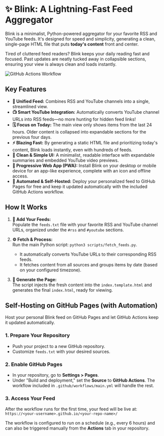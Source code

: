 # ✨ Blink: A Lightning-Fast Feed Aggregator

Blink is a minimalist, Python-powered aggregator for your favorite RSS and YouTube feeds. It's designed for speed and simplicity, generating a clean, single-page HTML file that puts **today's content** front and center.

Tired of cluttered feed readers? Blink keeps your daily reading fast and focused. Past updates are neatly tucked away in collapsible sections, ensuring your view is always clean and loads instantly.

![GitHub Actions Workflow](https://github.com/user/repo/actions/workflows/main.yml/badge.svg) <!-- Replace with your actual badge URL -->

## Key Features

-   **📰 Unified Feed:** Combines RSS and YouTube channels into a single, streamlined view.
-   **📺 Smart YouTube Integration:** Automatically converts YouTube channel URLs into RSS feeds—no more hunting for hidden feed links!
-   **🗓️ Focus on Today:** The main view only shows items from the last 24 hours. Older content is collapsed into expandable sections for the previous four days.
-   **⚡ Blazing Fast:** By generating a static HTML file and prioritizing today's content, Blink loads instantly, even with hundreds of feeds.
-   **🎨 Clean & Simple UI:** A minimalist, readable interface with expandable summaries and embedded YouTube video previews.
-   **📱 Progressive Web App (PWA):** Install Blink on your desktop or mobile device for an app-like experience, complete with an icon and offline access.
-   **🚀 Automated & Self-Hosted:** Deploy your personalized feed to GitHub Pages for free and keep it updated automatically with the included GitHub Actions workflow.

## How It Works

1.  **📝 Add Your Feeds:**  
    Populate the `feeds.txt` file with your favorite RSS and YouTube channel URLs, organized under the `#rss` and `#youtube` sections.

2.  **⚙️ Fetch & Process:**  
    Run the main Python script: `python3 scripts/fetch_feeds.py`.
    - It automatically converts YouTube URLs to their corresponding RSS feeds.
    - It fetches content from all sources and groups items by date (based on your configured timezone).

3.  **📄 Generate the Page:**  
    The script injects the fresh content into the `index.template.html` and generates the final `index.html`, ready for viewing.

## Self-Hosting on GitHub Pages (with Automation)

Host your personal Blink feed on GitHub Pages and let GitHub Actions keep it updated automatically.

### 1. Prepare Your Repository

-   Push your project to a new GitHub repository.
-   Customize `feeds.txt` with your desired sources.

### 2. Enable GitHub Pages

-   In your repository, go to **Settings > Pages**.
-   Under "Build and deployment," set the **Source** to **GitHub Actions**. The workflow included in `.github/workflows/main.yml` will handle the rest.

### 3. Access Your Feed

After the workflow runs for the first time, your feed will be live at:
`https://<your-username>.github.io/<your-repo-name>/`

The workflow is configured to run on a schedule (e.g., every 6 hours) and can also be triggered manually from the **Actions** tab in your repository.

